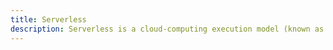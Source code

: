 ```yaml
---
title: Serverless
description: Serverless is a cloud-computing execution model (known as Backend as a Service or "BaaS") in which the cloud provider acts as the server, dynamically managing the allocation of machine resources.
---
```

